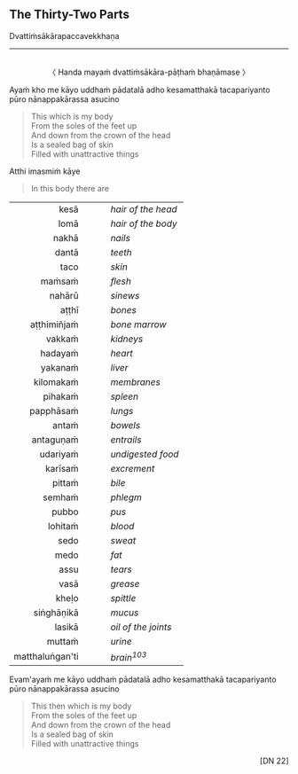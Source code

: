 ## The Thirty-Two Parts<a id="32-parts"></a>
Dvattiṁsākārapaccavekkhaṇa

---
<br>

<center>
〈 Handa mayaṁ dvattiṁsākāra-pāṭhaṁ bhaṇāmase 〉
</center>

Ayaṁ kho me kāyo uddhaṁ pādatalā adho kesamatthakā tacapariyanto pūro nānappakārassa asucino

<div class="english">

> This which is my body\
> From the soles of the feet up\
> And down from the crown of the head\
> Is a sealed bag of skin\
> Filled with unattractive things

</div>

Atthi imasmiṁ kāye

<div class="english">

> In this body there are

</div>

<center>
<table>
<tr>
<td style="text-align:right">kesā</td>
<td>&nbsp;&nbsp;&nbsp;&nbsp;&nbsp;&nbsp;</td>
<td style="text-align:left"><em>hair of the head</em></td>
</tr>
<tr>
<td style="text-align:right">lomā</td>
<td>&nbsp;&nbsp;&nbsp;&nbsp;&nbsp;&nbsp;</td>
<td style="text-align:left"><em>hair of the body</em></td>
</tr>
<tr>
<td style="text-align:right">nakhā</td>
<td>&nbsp;&nbsp;&nbsp;&nbsp;&nbsp;&nbsp;</td>
<td style="text-align:left"><em>nails</em></td>
</tr>
<tr>
<td style="text-align:right">dantā</td>
<td>&nbsp;&nbsp;&nbsp;&nbsp;&nbsp;&nbsp;</td>
<td style="text-align:left"><em>teeth</em></td>
</tr>
<tr>
<td style="text-align:right">taco</td>
<td>&nbsp;&nbsp;&nbsp;&nbsp;&nbsp;&nbsp;</td>
<td style="text-align:left"><em>skin</em></td>
</tr>
<tr>
<td style="text-align:right">maṁsaṁ</td>
<td>&nbsp;&nbsp;&nbsp;&nbsp;&nbsp;&nbsp;</td>
<td style="text-align:left"><em>flesh</em></td>
</tr>
<tr>
<td style="text-align:right">nahārū</td>
<td>&nbsp;&nbsp;&nbsp;&nbsp;&nbsp;&nbsp;</td>
<td style="text-align:left"><em>sinews</em></td>
</tr>
<tr>
<td style="text-align:right">aṭṭhī</td>
<td>&nbsp;&nbsp;&nbsp;&nbsp;&nbsp;&nbsp;</td>
<td style="text-align:left"><em>bones</em></td>
</tr>
<tr>
<td style="text-align:right">aṭṭhimiñjaṁ</td>
<td>&nbsp;&nbsp;&nbsp;&nbsp;&nbsp;&nbsp;</td>
<td style="text-align:left"><em>bone marrow</em></td>
</tr>
<tr>
<td style="text-align:right">vakkaṁ</td>
<td>&nbsp;&nbsp;&nbsp;&nbsp;&nbsp;&nbsp;</td>
<td style="text-align:left"><em>kidneys</em></td>
</tr>
<tr>
<td style="text-align:right">hadayaṁ</td>
<td>&nbsp;&nbsp;&nbsp;&nbsp;&nbsp;&nbsp;</td>
<td style="text-align:left"><em>heart</em></td>
</tr>
<tr>
<td style="text-align:right">yakanaṁ</td>
<td>&nbsp;&nbsp;&nbsp;&nbsp;&nbsp;&nbsp;</td>
<td style="text-align:left"><em>liver</em></td>
</tr>
<tr>
<td style="text-align:right">kilomakaṁ</td>
<td>&nbsp;&nbsp;&nbsp;&nbsp;&nbsp;&nbsp;</td>
<td style="text-align:left"><em>membranes</em></td>
</tr>
<tr>
<td style="text-align:right">pihakaṁ</td>
<td>&nbsp;&nbsp;&nbsp;&nbsp;&nbsp;&nbsp;</td>
<td style="text-align:left"><em>spleen</em></td>
</tr>
<tr>
<td style="text-align:right">papphāsaṁ</td>
<td>&nbsp;&nbsp;&nbsp;&nbsp;&nbsp;&nbsp;</td>
<td style="text-align:left"><em>lungs</em></td>
</tr>
<tr>
<td style="text-align:right">antaṁ</td>
<td>&nbsp;&nbsp;&nbsp;&nbsp;&nbsp;&nbsp;</td>
<td style="text-align:left"><em>bowels</em></td>
</tr>
<tr>
<td style="text-align:right">antaguṇaṁ</td>
<td>&nbsp;&nbsp;&nbsp;&nbsp;&nbsp;&nbsp;</td>
<td style="text-align:left"><em>entrails</em></td>
</tr>
<tr>
<td style="text-align:right">udariyaṁ</td>
<td>&nbsp;&nbsp;&nbsp;&nbsp;&nbsp;&nbsp;</td>
<td style="text-align:left"><em>undigested food</em></td>
</tr>
<tr>
<td style="text-align:right">karīsaṁ</td>
<td>&nbsp;&nbsp;&nbsp;&nbsp;&nbsp;&nbsp;</td>
<td style="text-align:left"><em>excrement</em></td>
</tr>
<tr>
<td style="text-align:right">pittaṁ</td>
<td>&nbsp;&nbsp;&nbsp;&nbsp;&nbsp;&nbsp;</td>
<td style="text-align:left"><em>bile</em></td>
</tr>
<tr>
<td style="text-align:right">semhaṁ</td>
<td>&nbsp;&nbsp;&nbsp;&nbsp;&nbsp;&nbsp;</td>
<td style="text-align:left"><em>phlegm</em></td>
</tr>
<tr>
<td style="text-align:right">pubbo</td>
<td>&nbsp;&nbsp;&nbsp;&nbsp;&nbsp;&nbsp;</td>
<td style="text-align:left"><em>pus</em></td>
</tr>
<tr>
<td style="text-align:right">lohitaṁ</td>
<td>&nbsp;&nbsp;&nbsp;&nbsp;&nbsp;&nbsp;</td>
<td style="text-align:left"><em>blood</em></td>
</tr>
<tr>
<td style="text-align:right">sedo</td>
<td>&nbsp;&nbsp;&nbsp;&nbsp;&nbsp;&nbsp;</td>
<td style="text-align:left"><em>sweat</em></td>
</tr>
<tr>
<td style="text-align:right">medo</td>
<td>&nbsp;&nbsp;&nbsp;&nbsp;&nbsp;&nbsp;</td>
<td style="text-align:left"><em>fat</em></td>
</tr>
<tr>
<td style="text-align:right">assu</td>
<td>&nbsp;&nbsp;&nbsp;&nbsp;&nbsp;&nbsp;</td>
<td style="text-align:left"><em>tears</em></td>
</tr>
<tr>
<td style="text-align:right">vasā</td>
<td>&nbsp;&nbsp;&nbsp;&nbsp;&nbsp;&nbsp;</td>
<td style="text-align:left"><em>grease</em></td>
</tr>
<tr>
<td style="text-align:right">kheḷo</td>
<td>&nbsp;&nbsp;&nbsp;&nbsp;&nbsp;&nbsp;</td>
<td style="text-align:left"><em>spittle</em></td>
</tr>
<tr>
<td style="text-align:right">siṅghāṇikā</td>
<td>&nbsp;&nbsp;&nbsp;&nbsp;&nbsp;&nbsp;</td>
<td style="text-align:left"><em>mucus</em></td>
</tr>
<tr>
<td style="text-align:right">lasikā</td>
<td>&nbsp;&nbsp;&nbsp;&nbsp;&nbsp;&nbsp;</td>
<td style="text-align:left"><em>oil of the joints</em></td>
</tr>
<tr>
<td style="text-align:right">muttaṁ</td>
<td>&nbsp;&nbsp;&nbsp;&nbsp;&nbsp;&nbsp;</td>
<td style="text-align:left"><em>urine</em></td>
</tr>
<tr>
<td style="text-align:right">matthaluṅgan'ti</td>
<td>&nbsp;&nbsp;&nbsp;&nbsp;&nbsp;&nbsp;</td>
<td style="text-align:left"><em>brain<a href="appendix/endnotes.html#en103" style="text-decoration: none;"><sup>103</sup></a></em></td>
</tr>
</table>
</center>

Evam'ayaṁ me kāyo uddhaṁ pādatalā adho kesamatthakā tacapariyanto pūro nānappakārassa asucino

<div class="english">

> This then which is my body\
> From the soles of the feet up\
> And down from the crown of the head\
> Is a sealed bag of skin\
> Filled with unattractive things

</div>

<p style="text-align:right;">[DN 22]</p>
